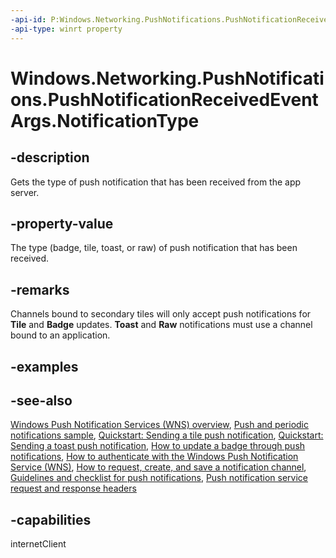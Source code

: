 ```yaml
---
-api-id: P:Windows.Networking.PushNotifications.PushNotificationReceivedEventArgs.NotificationType
-api-type: winrt property
---
```


<!-- Property syntax
public Windows.Networking.PushNotifications.PushNotificationType NotificationType { get; }
-->

# Windows.Networking.PushNotifications.PushNotificationReceivedEventArgs.NotificationType

## -description
Gets the type of push notification that has been received from the app server.

## -property-value
The type (badge, tile, toast, or raw) of push notification that has been received.

## -remarks
Channels bound to secondary tiles will only accept push notifications for **Tile** and **Badge** updates. **Toast** and **Raw** notifications must use a channel bound to an application.

## -examples

## -see-also
[Windows Push Notification Services (WNS) overview](https://docs.microsoft.com/windows/uwp/controls-and-patterns/tiles-and-notifications-windows-push-notification-services--wns--overview), [Push and periodic notifications sample](https://github.com/microsoftarchive/msdn-code-gallery-microsoft/tree/master/Official%20Windows%20Platform%20Sample/Push%20and%20periodic%20notifications%20client-side%20sample), [Quickstart: Sending a tile push notification](https://docs.microsoft.com/previous-versions/windows/apps/hh465450(v=win.10)), [Quickstart: Sending a toast push notification](https://docs.microsoft.com/previous-versions/windows/apps/hh465450(v=win.10)), [How to update a badge through push notifications](https://docs.microsoft.com/previous-versions/windows/apps/hh465450(v=win.10)), [How to authenticate with the Windows Push Notification Service (WNS)](https://docs.microsoft.com/previous-versions/windows/apps/hh465407(v=win.10)), [How to request, create, and save a notification channel](https://docs.microsoft.com/previous-versions/windows/apps/hh465412(v=win.10)), [Guidelines and checklist for push notifications](https://docs.microsoft.com/windows/uwp/controls-and-patterns/tiles-and-notifications-windows-push-notification-services--wns--overview), [Push notification service request and response headers](https://docs.microsoft.com/previous-versions/windows/apps/hh465435(v=win.10))

## -capabilities
internetClient
